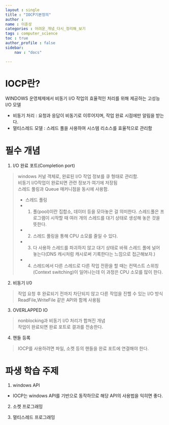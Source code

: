 ```yaml
---
layout : single
title : "IOCP기본정의"
author : 
name : 이준성
categories : 어려운_개념_다시_정리해_보기
tags : computer_science
toc : true
author_profile : false
sidebar:
    nav : "docs"

---
```


# IOCP란?

WINDOWS 운영체제에서 비동기 I/O 작업의 효율적인 처리를 위해 제공하는 고성능 I/O 모델
- 비동기 처리 : 요청과 응답이 비동기로 이루어지며, 작업 완료 시점에만 알림을 받는다.
- 멀티스레드 모델 : 스레드 풀을 사용하여 시스템 리소스를 효율적으로 관리함

# 필수 개념

1. I/O 완료 포트(Completion port)
> windows 커널 객체로, 완료된 I/O 작업 정보를 큐 형태로 관리함.<br>
> 비동기 I/O작업이 완료되면 관련 정보가 여기에 저장됨<br>
> 스레드 풀링과 Queue 매커니점을 동시에 사용함.<br>
> - 스레드 풀링
> - 1. 풀(pool)이란 집합소, 데이터 등을 모아놓은 걸 의미한다. 스레드풀은 프로그램이 시작할 때 여러 개의 스레드를 대기 상태로 생성해 놓은 것을 뜻한다.
> - 2. 스레드 풀링을 통해 CPU 소모를 줄일 수 있다. 
> - 3. 다 사용하 스레드를 파괴하지 않고 대기 상태로 바꿔 스레드 풀에 널어 놓는다(DNS 캐시처럼 캐시로써 기록한다는 느낌으로 접근해보자.)
> - 4. 스레드에서 다른 스레드로 다른 작업 전환을 할 때는 컨텍스트 스위칭(Context switching)이 일어나는데 이 과정은 CPU 소모를 많이 한다. 


2. 비동기 I/0 
> 작업 요청 후 완료되기 전까지 차단되지 않고 다른 작업을 진핼 수 있는 I/O 방식
> ReadFile,WriteFile 같은 API와 함께 사용됨

3. OVERLAPPED IO

> nonblocking과 비동기 I/O 처리가 합쳐진 개념<br>
> 작업이 완료되면 완료 포트로 결과를 전송한다.

4. 핸들 등록

> IOCP를 사용하려면 파일, 소켓 등의 핸들을 완료 포트에 연결해야 한다. 


# 파생 학습 주제

1. windows API

- IOCP는 windows API를 기반으로 동작하므로 해당 API의 사용법을 익히면 좋다. 

2. 소켓 프로그래밍

3. 멀티스레드 프로그래밍